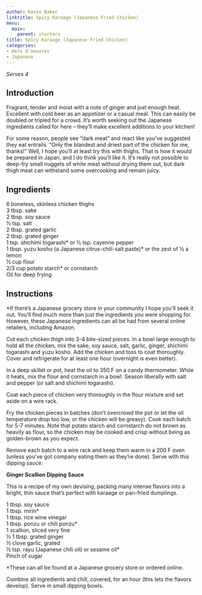 ```yaml
---
author: Kevin Baker
linktitle: Spicy Karaage (Japanese Fried Chicken)
menu:
  main:
    parent: starters
title: Spicy Karaage (Japanese Fried Chicken)
categories:
- Hors d'oeuvres 
- Japanese
---
```

*Serves 4*

## Introduction

Fragrant, tender and moist with a note of ginger and just enough heat. Excellent with cold beer as an appetizer or a casual meal.  This can easily be doubled or tripled for a crowd.  It’s worth seeking out the Japanese ingredients called for here – they’ll make excellent additions to your kitchen! 

For some reason, people see “dark meat” and react like you’ve suggested they eat entrails. “Only the blandest and driest part of the chicken for me, thanks!” Well, I hope you’ll at least try this with thighs. That is how it would be prepared in Japan, and I do think you’ll like it. It’s really not possible to deep-fry small nuggets of white meat without drying them out, but dark thigh meat can withstand some overcooking and remain juicy.

## Ingredients

<div class="ingredient-list">

6 boneless, skinless chicken thighs  
3 tbsp. sake  
2 tbsp. soy sauce  
½ tsp. salt  
2 tbsp. grated garlic  
2 tbsp. grated ginger  
1 tsp. shichimi togarashi* or ½ tsp. cayenne pepper  
1 tbsp. yuzu kosho (a Japanese citrus-chili-salt paste)* or the zest of ½ a lemon  
½ cup flour  
2/3 cup potato starch* or cornstarch  
Oil for deep frying     

</div>

## Instructions

*If there’s a Japanese grocery store in your community I hope you’ll seek it out. You’ll find much more than just the ingredients you were shopping for. However, these Japanese ingredients can all be had from several online retailers, including Amazon.

Cut each chicken thigh into 3-4 bite-sized pieces. In a bowl large enough to hold all the chicken, mix the sake, soy sauce, salt, garlic, ginger, shichimi togarashi and yuzu kosho. Add the chicken and toss to coat thoroughly.  Cover and refrigerate for at least one hour (overnight is even better).

In a deep skillet or pot, heat the oil to 350 F on a candy thermometer. While it heats, mix the flour and cornstarch in a bowl. Season liberally with salt and pepper (or salt and shichimi togarashi).

Coat each piece of chicken very thoroughly in the flour mixture and set aside on a wire rack.

Fry the chicken pieces in batches (don’t overcrowd the pot or let the oil temperature drop too low, or the chicken will be greasy). Cook each batch for 5-7 minutes. Note that potato starch and cornstarch do not brown as heavily as flour, so the chicken may be cooked and crisp without being as golden-brown as you expect.

Remove each batch to a wire rack and keep them warm in a 200 F oven (unless you’ve got company eating them as they’re done).  Serve with this dipping sauce:

**Ginger Scallion Dipping Sauce**

This is a recipe of my own devising, packing many intense flavors into a bright, thin sauce that’s perfect with karaage or pan-fried dumplings.

<div class="ingredient-list">

1 tbsp. soy sauce  
1 tbsp. mirin*  
1 tbsp. rice wine vinegar  
1 tbsp. ponzu or chili ponzu*  
1 scallion, sliced very fine  
½ 1 tbsp. grated ginger  
½ clove garlic, grated  
½ tsp. rayu (Japanese chili oil) or sesame oil*  
Pinch of sugar  

*These can all be found at a Japanese grocery store or ordered online.  

</div>

Combine all ingredients and chill, covered, for an hour (this lets the flavors develop). Serve in small dipping bowls.
